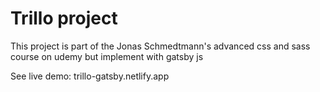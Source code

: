 # Trillo project
This project is part of the Jonas Schmedtmann's advanced css and sass course  on udemy but implement with gatsby js

See live demo: trillo-gatsby.netlify.app
